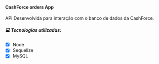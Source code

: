 #### CashForce orders App

API Desenvolvida para interação com o banco de dados da CashForce.

##### 💻 Tecnologias utilizadas:

- [x] Node
- [x] Sequelize
- [x] MySQL
